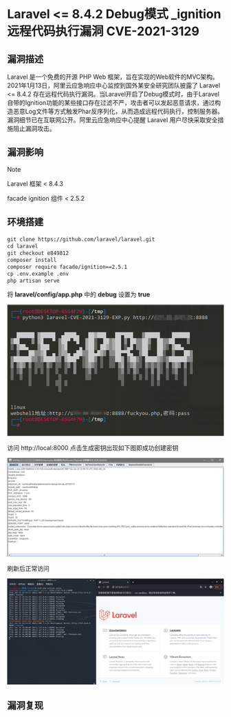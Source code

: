 # Laravel <= 8.4.2 Debug模式 _ignition 远程代码执行漏洞 CVE-2021-3129

## 漏洞描述

Laravel 是一个免费的开源 PHP Web 框架，旨在实现的Web软件的MVC架构。2021年1月13日，阿里云应急响应中心监控到国外某安全研究团队披露了 Laravel <= 8.4.2 存在远程代码执行漏洞。当Laravel开启了Debug模式时，由于Laravel自带的Ignition功能的某些接口存在过滤不严，攻击者可以发起恶意请求，通过构造恶意Log文件等方式触发Phar反序列化，从而造成远程代码执行，控制服务器。漏洞细节已在互联网公开。阿里云应急响应中心提醒 Laravel 用户尽快采取安全措施阻止漏洞攻击。

## 漏洞影响

> [!NOTE]
>
> Laravel 框架 < 8.4.3
>
> facade ignition 组件 < 2.5.2

## 环境搭建

```shell
git clone https://github.com/laravel/laravel.git
cd laravel
git checkout e849812
composer install
composer require facade/ignition==2.5.1
cp .env.example .env
php artisan serve
```

将 **laravel/config/app.php** 中的 **debug** 设置为 **true**

![](image/laravel-1.png)

访问 http://local:8000 点击生成密钥出现如下图即成功创建密钥

![](image/laravel-2.png)

刷新后正常访问

![](image/laravel-3.png)

## 漏洞复现

